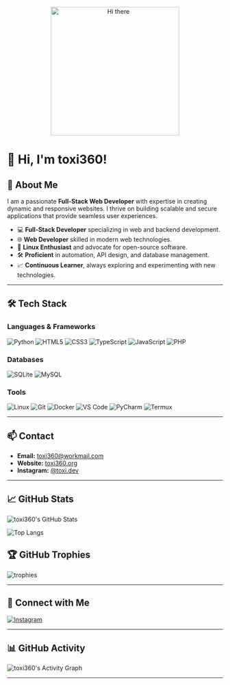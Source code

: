 <p align="center">
  <img src="https://media.giphy.com/media/hvRJCLFzcasrR4ia7z/giphy.gif" alt="Hi there" width="300"/>
</p>

# 👋 Hi, I'm **toxi360**!

## 🚀 About Me
I am a passionate **Full-Stack Web Developer** with expertise in creating dynamic and responsive websites. I thrive on building scalable and secure applications that provide seamless user experiences.

- 💻 **Full-Stack Developer** specializing in web and backend development.
- 🌐 **Web Developer** skilled in modern web technologies.
- 🐧 **Linux Enthusiast** and advocate for open-source software.
- 🛠 **Proficient** in automation, API design, and database management.
- 📈 **Continuous Learner**, always exploring and experimenting with new technologies.

---

## 🛠️ Tech Stack

### **Languages & Frameworks**
<p align="left">
  <img src="https://img.shields.io/badge/Python-3776AB?style=for-the-badge&logo=python&logoColor=white" alt="Python"/>
  <img src="https://img.shields.io/badge/HTML5-E34F26?style=for-the-badge&logo=html5&logoColor=white" alt="HTML5"/>
  <img src="https://img.shields.io/badge/CSS3-1572B6?style=for-the-badge&logo=css3&logoColor=white" alt="CSS3"/>
  <img src="https://img.shields.io/badge/TypeScript-3178C6?style=for-the-badge&logo=typescript&logoColor=white" alt="TypeScript"/>
  <img src="https://img.shields.io/badge/JavaScript-F7DF1E?style=for-the-badge&logo=javascript&logoColor=black" alt="JavaScript"/>
  <img src="https://img.shields.io/badge/PHP-777BB4?style=for-the-badge&logo=php&logoColor=white" alt="PHP"/>
</p>

### **Databases**
<p align="left">
  <img src="https://img.shields.io/badge/SQLite-003B57?style=for-the-badge&logo=sqlite&logoColor=white" alt="SQLite"/>
  <img src="https://img.shields.io/badge/MySQL-4479A1?style=for-the-badge&logo=mysql&logoColor=white" alt="MySQL"/>
</p>

### **Tools**
<p align="left">
  <img src="https://img.shields.io/badge/Linux-FCC624?style=for-the-badge&logo=linux&logoColor=black" alt="Linux"/>
  <img src="https://img.shields.io/badge/Git-F05032?style=for-the-badge&logo=git&logoColor=white" alt="Git"/>
  <img src="https://img.shields.io/badge/Docker-2496ED?style=for-the-badge&logo=docker&logoColor=white" alt="Docker"/>
  <img src="https://img.shields.io/badge/VS%20Code-007ACC?style=for-the-badge&logo=visual-studio-code&logoColor=white" alt="VS Code"/>
  <img src="https://img.shields.io/badge/PyCharm-000000?style=for-the-badge&logo=pycharm&logoColor=white" alt="PyCharm"/>
  <img src="https://img.shields.io/badge/Termux-000000?style=for-the-badge&logo=android&logoColor=white" alt="Termux"/>
</p>

---

## 📫 Contact

- **Email:** [toxi360@workmail.com](mailto:toxi360@workmail.com)
- **Website:** [toxi360.org](https://toxi360.org)
- **Instagram:** [@toxi.dev](https://instagram.com/toxi.dev)

---

## 📈 GitHub Stats

![toxi360's GitHub Stats](https://github-readme-stats.vercel.app/api?username=Efeckc17&show_icons=true&theme=radical&hide_border=true)

![Top Langs](https://github-readme-stats.vercel.app/api/top-langs/?username=Efeckc17&layout=compact&theme=radical&hide_border=true)

## 🏆 GitHub Trophies

![trophies](https://github-profile-trophy.vercel.app/?username=Efeckc17&theme=radical&no-frame=true&no-bg=true&margin-w=4)

---

## 🔗 Connect with Me

<p align="left">
  <a href="https://instagram.com/toxi.dev">
    <img src="https://img.shields.io/badge/Instagram-E4405F?style=for-the-badge&logo=instagram&logoColor=white" alt="Instagram"/>
  </a>
</p>

---

## 📊 GitHub Activity

![toxi360's Activity Graph](https://activity-graph.herokuapp.com/graph?username=toxi360&theme=react-dark&hide_border=true)

---
